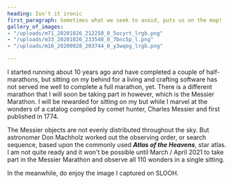 ```yaml
---
heading: Isn't it ironic
first_paragraph: Sometimes what we seek to avoid, puts us on the map!
gallery_of_images:
- "/uploads/m71_20201026_212250_0_5ocyrt_lrgb.png"
- "/uploads/m33_20201026_233548_0_7bnc5p_l.png"
- "/uploads/m16_20200928_203744_0_y3wqog_lrgb.png"

---
```

I started running about 10 years ago and have completed a couple of half-marathons, but sitting on my behind for a living and crafting software has not served me well to complete a full marathon, yet. There is a different marathon that I will soon be taking part in however, which is the Messier Marathon. I will be rewarded for sitting on my but while I marvel at the wonders of a catalog compiled by comet hunter, Charles Messier and first published in 1774. 

The Messier objects are not evenly distributed throughout the sky. But astronomer Don Machholz worked out the observing order, or search sequence, based upon the commonly used **_Atlas of the Heavens_**, star atlas. I am not quite ready and it won't be possible until March / April 2021 to take part in the Messier Marathon and observe all 110 wonders in a single sitting. 

In the meanwhile, do enjoy the image I captured on SLOOH. 